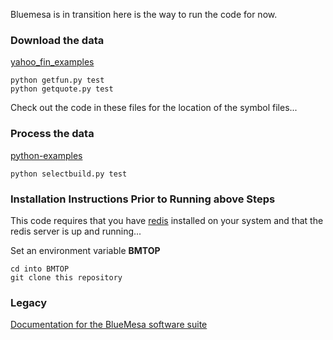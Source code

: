 
Bluemesa is in transition here is the way to run the code for now.

### Download the data

[yahoo_fin_examples](https://github.com/stormasm/yahoo_fin_examples/tree/main/v00)

```
python getfun.py test
python getquote.py test
```

Check out the code in these files for the location of the symbol files...

### Process the data

[python-examples](https://github.com/stormasm/python-examples/tree/master/pandas)

```
python selectbuild.py test
```

### Installation Instructions Prior to Running above Steps

This code requires that you have
[redis](http://redis.io)
installed on your system and that the redis server is up and running...

Set an environment variable **BMTOP**

```
cd into BMTOP
git clone this repository
```

### Legacy

[Documentation for the BlueMesa software suite](./doc/Readme.md)
